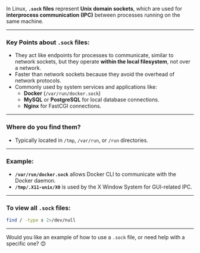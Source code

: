 In Linux, **`.sock` files** represent **Unix domain sockets**, which are used for **interprocess communication (IPC)** between processes running on the same machine.

---

### **Key Points about `.sock` files**:
- They act like endpoints for processes to communicate, similar to network sockets, but they operate **within the local filesystem**, not over a network.
- Faster than network sockets because they avoid the overhead of network protocols.
- Commonly used by system services and applications like:
  - **Docker** (`/var/run/docker.sock`)
  - **MySQL** or **PostgreSQL** for local database connections.
  - **Nginx** for FastCGI connections.
  
---

### **Where do you find them?**
- Typically located in `/tmp`, `/var/run`, or `/run` directories.
  
---

### **Example**:
- **`/var/run/docker.sock`** allows Docker CLI to communicate with the Docker daemon.
- **`/tmp/.X11-unix/X0`** is used by the X Window System for GUI-related IPC.

---

### **To view all `.sock` files**:
```bash
find / -type s 2>/dev/null
```

---

Would you like an example of how to use a `.sock` file, or need help with a specific one? 😊